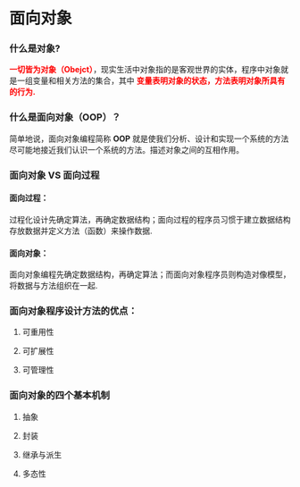 # 面向对象 

### 什么是对象?

**<font color="red"> 一切皆为对象（Obejct）</font>**，现实生活中对象指的是客观世界的实体，程序中对象就是一组变量和相关方法的集合，其中 **<font color="red"> 变量表明对象的状态，方法表明对象所具有的行为. </font>**

### 什么是面向对象（OOP）？

简单地说，面向对象编程简称 **OOP** 就是使我们分析、设计和实现一个系统的方法尽可能地接近我们认识一个系统的方法。描述对象之间的互相作用。  

### 面向对象 VS 面向过程

#### 面向过程：

过程化设计先确定算法，再确定数据结构；面向过程的程序员习惯于建立数据结构存放数据并定义方法（函数）来操作数据.

#### 面向对象：

面向对象编程先确定数据结构，再确定算法；而面向对象程序员则构造对像模型，将数据与方法组织在一起.

### 面向对象程序设计方法的优点：

1. 可重用性
   
2. 可扩展性
   
3. 可管理性


### 面向对象的四个基本机制

1. 抽象

2. 封装

3. 继承与派生

4. 多态性

